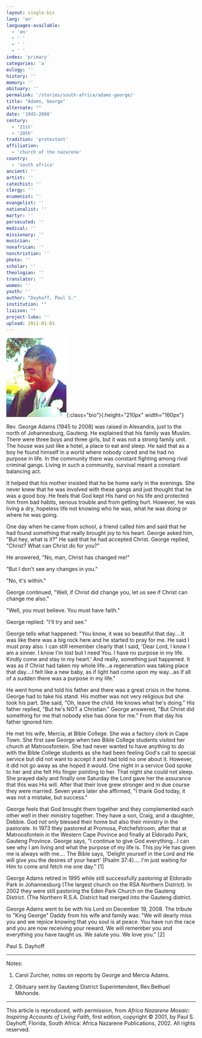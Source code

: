 ```yaml
---
layout: single-bio
lang: 'en'
languages-available:
  - 'en'
  - ' '
  - ' '
  - ' '
index: 'primary'
categories: 'a'
eulogy: ''
history: ''
memory: ''
obituary: ''
permalink: '/stories/south-africa/adams-george/'
title: "Adams, George"
alternate: ""
date: '1945-2008'
century:
  - '21st'
  - '20th'
tradition: 'protestant'
affiliation:
  - 'church of the nazarene'
country:
  - 'south africa'
ancient: ''
artist: ''
catechist: ''
clergy: ''
ecumenist: ''
evangelist: ''
nationalist: ''
martyr: ''
persecuted: ''
medical: ''
missionary: ''
musician: ''
nonafrican: ''
nonchristian: ''
photo: ''
scholar: ''
theologian: ''
translator: ''
women: ''
youth: ''
author: "Dayhoff, Paul S."
institution: ""
liaison: ""
project-luke: ''
upload: 2011-01-01
---
```


![George Adams](/images/bio-pics/southafrica/adams-george/George-Adams.jpg){:class="bio"}{:height="210px" width="160px"}

Rev. George Adams (1945 to 2008) was raised in Alexandra, just to the north of Johannesburg, Gauteng.  He explained that his family was Muslim. There were three boys and three girls, but it was not a strong family unit. The house was just like a hotel, a place to eat and sleep.  He said that as a boy he found himself in a world where nobody cared and he had no purpose in life. In the community there was constant fighting among rival criminal gangs.  Living in such a community, survival meant a constant balancing act.

It helped that his mother insisted that he be home early in the evenings. She never knew that he was involved with these gangs and just thought that he was a good boy.  He feels that God kept His hand on his life and protected him from bad habits, serious trouble and from getting hurt. However, he was living a dry, hopeless life not knowing who he was, what he was doing or where he was going.

One day when he came from school, a friend called him and said that he had found something that really brought joy to his heart.  George asked him, "But hey, what is it?"  He said that he had accepted Christ.  George replied, "Christ? What can Christ do for you?"

He answered, "No, man, Christ has changed me!"

"But I don't see any changes in you."

"No, it's within."

George continued, "Well, if Christ did change you, let us see if Christ can change me also."

"Well, you must believe. You must have faith."

George replied: "I'll try and see."

George tells what happened: "You know, it was so beautiful that day....It was like there was a big rock here and he started to pray for me.  He said I must pray also.  I can still remember clearly that I said, 'Dear Lord, I know I am a sinner.  I know I'm lost but I need You.  I have no purpose in my life.  Kindly come and stay in my heart.'  And really, something just happened.  It was as if Christ had taken my whole life...a regeneration was taking place that day....I felt like a new baby, as if light had come upon my way...as if all of a sudden there was a purpose in my life."

He went home and told his father and there was a great crisis in the home.  George had to take his stand.  His mother was not very religious but she took his part.  She said, "Oh, leave the child. He knows what he's doing." His father replied, "But he's NOT a Christian."  George answered, "But Christ did something for me that nobody else has done for me."  From that day his father ignored him.

He met his wife, Mercia, at Bible College.  She was a factory clerk in Cape Town.  She first saw George when two Bible College students visited her church at Matroosfontein. She had never wanted to have anything to do with the Bible College students as she had been feeling God's call to special service but did not want to accept it and had told no one about it.  However, it did not go away as she hoped it would.  One night in a service God spoke to her and she felt His finger pointing to her.  That night she could not sleep.  She prayed daily and finally one Saturday the Lord gave her the assurance that this was His will.  After that their love grew stronger and in due course they were married.  Seven years later she affirmed, "I thank God today, it was not a mistake, but success."

George feels that God brought them together and they complemented each other well in their ministry together. They have a son, Craig, and a daughter, Debbie. God not only blessed their home but also their ministry in the pastorate. In 1973 they pastored at Promosa, Potchefstroom, after that at Matroosfontein in the Western Cape Povince and finally at Eldorado Park, Gauteng Province.  George says, "I continue to give God everything...I can see why I am living and what the purpose of my life is.  This joy He has given me is always with me....  The Bible says, 'Delight yourself in the Lord and He will give you the desires of your heart' (Psalm 37:4)....  I'm just waiting for Him to come and fetch me one day." [1]

George Adams retired in 1995 while still successfully pastoring at Eldorado Park in Johannesburg (The largest church on the RSA Northern District). In 2002 they were still pastoring the Eden Park Church on the Gauteng District. (The Northern R.S.A. District had merged into the Gauteng district.

George Adams went to be with his Lord on December 19, 2008.  The tribute to "King George" Daddy from his wife and family was: "We will dearly miss you and we rejoice knowing that you soul is at peace.  You have run the race and you are now receiving your reward.  We will remember you and everything you have taught us. We salute you.  We love you." [2]

Paul S. Dayhoff

---

Notes:

1.  Carol Zurcher, notes on reports by George and Mercia Adams.

2.  Obituary sent by Gauteng District Superintendent, Rev.Bethuel Mkhonde.

---

This article is reproduced, with permission, from *Africa Nazarene Mosaic: Inspiring Accounts of Living Faith*, first edition, copyright &copy; 2001, by Paul S. Dayhoff, Florida, South Africa: Africa Nazarene Publications, 2002.  All rights reserved.